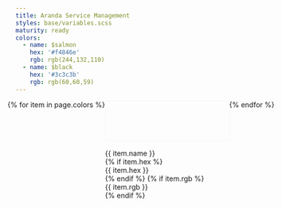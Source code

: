 ```yaml
---
title: Aranda Service Management
styles: base/variables.scss
maturity: ready
colors:
  - name: $salmon
    hex: '#f4846e'
    rgb: rgb(244,132,110)
  - name: $black
    hex: '#3c3c3b'
    rgb: rgb(60,60,59)
---
```

<style>
.set {
  display: flex;
  flex-wrap: wrap;
  margin: 0 -1rem;
  margin-top: 0;
  padding: 0;
  list-style: none;
}
li {
    flex: 1 0 20%;
}
.color {
  width: 100%;
  min-width: 160px;
  height: 80px;
  color: white;
  border: 1px solid whitesmoke;
  margin-bottom: 1rem;
}
p {
  margin: 0;
}
</style>
<ul class="set">
{% for item in page.colors %}
  <li>
    <div class="color" style="background:{{ item.hex }}"></div>
    <p>{{ item.name }}</p>
    {% if item.hex %}<p>{{ item.hex }}</p>{% endif %}
    {% if item.rgb %}<p>{{ item.rgb }}</p>{% endif %}
  </li>
{% endfor %}
</ul>
